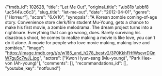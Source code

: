 {"tmdb_id": 102628, "title": "Let Me Out", "original_title": "\ub81b \ubbf8 \uc544\uc6c3", "slug_title": "let-me-out", "date": "2012-04-01", "genre": ["Horreur"], "score": "6.0/10", "synopsis": "A Korean zombie coming-of-age story. Convenience store clerk/film student Mu-Young, gets a chance to make his first movie, a zombie melodrama. The dream project turns into a nightmare. Everything that can go wrong, does. Barely surviving his disastrous shoot, he comes to realize making a movie is like love, you can't do it alone. A movie for people who love movie making, making love and zombies.", "image": "https://image.tmdb.org/t/p/w185_and_h278_bestv2/3P0KkhFHfWsevrDQnW7gu5c7wJL.jpg", "actors": ["Kwon Hyun-sang (Mu-young)", "Park Hee-von (Ah-young)"], "comments": [], "recommandations_id": [], "youtube_key": "notfound"}